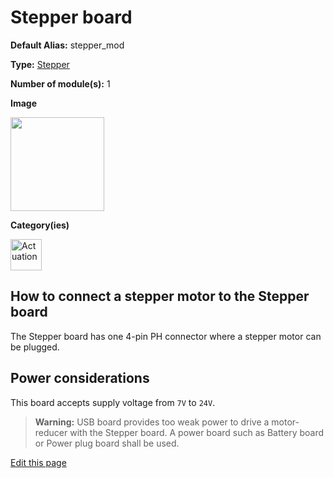 # Stepper board
<div class="cust_sheet" markdown="1">
<p class="cust_sheet-title" markdown="1"><strong>Default Alias:</strong> stepper_mod</p>
<p class="cust_sheet-title" markdown="1"><strong>Type:</strong> <a href="/_pages/high/modules_list/stepper.md">Stepper</a></p>
<p class="cust_sheet-title" markdown="1"><strong>Number of module(s):</strong> 1</p>
<p class="cust_sheet-title" markdown="1"><strong>Image</strong></p>
<p class="cust_indent" markdown="1"><img height="150" src="{{img_path}}/stepper-module.png"></p>
<p class="cust_sheet-title" markdown="1"><strong>Category(ies)</strong></p>
<p class="cust_indent" markdown="1">
<img height="50" src="{{img_path}}/sticker-actuation.png" title="Actuation">
</p>
</div>

## How to connect a stepper motor to the Stepper board
The Stepper board has one 4-pin PH connector where a stepper motor can be plugged.

## Power considerations
This board accepts supply voltage from `7V` to `24V`.

> **Warning:** USB board provides too weak power to drive a motor-reducer with the Stepper board. A power board such as Battery board or Power plug board shall be used.

<div class="cust_edit_page"><a href="https://{{gh_path}}{{boards_path}}/stepper.md">Edit this page</a></div>
